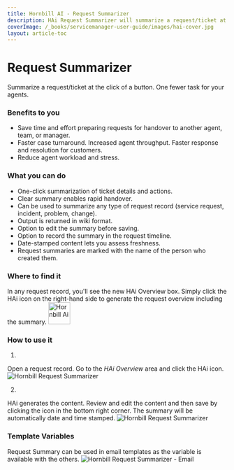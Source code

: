 ```yaml
---
title: Hornbill AI - Request Summarizer
description: HAi Request Summarizer will summarize a request/ticket at the click of a button. One fewer task for your agents.
coverImage: /_books/servicemanager-user-guide/images/hai-cover.jpg
layout: article-toc
---
```


# Request Summarizer
Summarize a request/ticket at the click of a button. One fewer task for your agents.

### Benefits to you
* Save time and effort preparing requests for handover to another agent, team, or manager.
* Faster case turnaround. Increased agent throughput. Faster response and resolution for customers.
* Reduce agent workload and stress.

### What you can do
* One-click summarization of ticket details and actions.
* Clear summary enables rapid handover.
* Can be used to summarize any type of request record (service request, incident, problem, change).
* Output is returned in wiki format.
* Option to edit the summary before saving.
* Option to record the summary in the request timeline.
* Date-stamped content lets you assess freshness.
* Request summaries are marked with the name of the person who created them.


### Where to find it
In any request record, you'll see the new HAi Overview box. Simply click the HAi icon on the right-hand side to generate the request overview including the summary.
<img src="/_books/servicemanager-user-guide/images/hai-logo-small.png" alt="Hornbill Ai" width="50px"></img>

### How to use it

1.
Open a request record. Go to the *HAi Overview* area and click the HAi icon.
<img src="/_books/servicemanager-user-guide/images/hai-request-summarizer-1.png" alt="Hornbill Request Summarizer"></img>

2.
HAi generates the content. Review and edit the content and then save by clicking the icon in the bottom right corner. The summary will be automatically date and time stamped.
<img src="/_books/servicemanager-user-guide/images/hai-request-summarizer-2.png" alt="Hornbill Request Summarizer"></img>


### Template Variables
Request Summary can be used in email templates as the variable is available with the others.
<img src="/_books/servicemanager-user-guide/images/hai-request-summarizer-3.png" alt="Hornbill Request Summarizer - Email"></img>